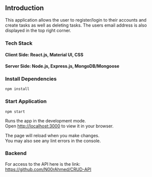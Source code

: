 <h2>Introduction</h2>
This application allows the user to register/login to their accounts and create tasks as well as deleting tasks. The users email address is also displayed in the top right corner.

### Tech Stack
#### Client Side: React.js, Material UI, CSS
#### Server Side: Node.js, Express.js, MongoDB/Mongoose

### Install Dependencies
`npm install`

### Start Application
`npm start`

Runs the app in the development mode.\
Open [http://localhost:3000](http://localhost:3000) to view it in your browser.

The page will reload when you make changes.\
You may also see any lint errors in the console.

### Backend
For access to the API here is the link: https://github.com/N00rAhmed/CRUD-API
